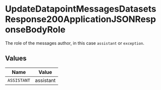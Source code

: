 # UpdateDatapointMessagesDatasetsResponse200ApplicationJSONResponseBodyRole

The role of the messages author, in this case `assistant` or `exception`.


## Values

| Name        | Value       |
| ----------- | ----------- |
| `ASSISTANT` | assistant   |